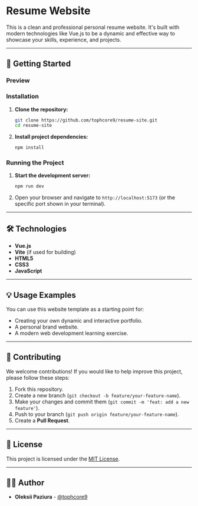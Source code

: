 # Resume Website

This is a clean and professional personal resume website. It's built with modern technologies like Vue.js to be a dynamic and effective way to showcase your skills, experience, and projects.

---

## 🚀 Getting Started

### Preview


### Installation

1.  **Clone the repository:**
    ```bash
    git clone https://github.com/tophcore9/resume-site.git
    cd resume-site
    ```

2.  **Install project dependencies:**
    ```bash
    npm install
    ```

### Running the Project

1.  **Start the development server:**
    ```bash
    npm run dev
    ```

2.  Open your browser and navigate to `http://localhost:5173` (or the specific port shown in your terminal).

---

## 🛠️ Technologies

* **Vue.js**
* **Vite** (if used for building)
* **HTML5**
* **CSS3**
* **JavaScript**

---

## 💡 Usage Examples

You can use this website template as a starting point for:
* Creating your own dynamic and interactive portfolio.
* A personal brand website.
* A modern web development learning exercise.

---

## 🤝 Contributing

We welcome contributions! If you would like to help improve this project, please follow these steps:

1.  Fork this repository.
2.  Create a new branch (`git checkout -b feature/your-feature-name`).
3.  Make your changes and commit them (`git commit -m 'feat: add a new feature'`).
4.  Push to your branch (`git push origin feature/your-feature-name`).
5.  Create a **Pull Request**.

---

## 📄 License

This project is licensed under the [MIT License](https://opensource.org/licenses/MIT).

---

## 👨‍💻 Author

* **Oleksii Paziura** - [@tophcore9](https://github.com/tophcore9)
